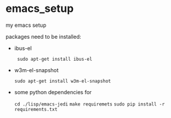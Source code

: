 emacs_setup
===========

my emacs setup

packages need to be installed:
* ibus-el

  ``` sudo apt-get install ibus-el```
* w3m-el-snapshot
  
  ```sudo apt-get install w3m-el-snapshot```
* some python dependencies for 

  ```cd ./lisp/emacs-jedi```
  ```make requiremets```
  ```sudo pip install -r requirements.txt```
